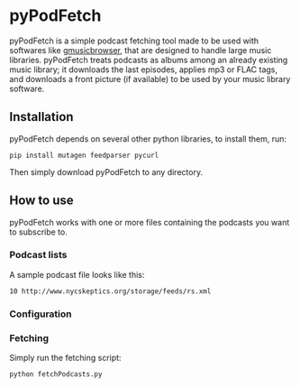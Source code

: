 # pyPodFetch
pyPodFetch is a simple podcast fetching tool made to be used with softwares like [gmusicbrowser](http://gmusicbrowser.org/), that are designed to handle large music libraries.
pyPodFetch treats podcasts as albums among an already existing music library; it downloads the last episodes, applies mp3 or FLAC tags, and downloads a front picture (if available) to be used by your music library software.

## Installation 
pyPodFetch depends on several other python libraries, to install them, run:
```
pip install mutagen feedparser pycurl
```
Then simply download pyPodFetch to any directory.

## How to use
pyPodFetch works with one or more files containing the podcasts you want to subscribe to.

### Podcast lists
A sample podcast file looks like this:
```
10 http://www.nycskeptics.org/storage/feeds/rs.xml
```
### Configuration
### Fetching
Simply run the fetching script:
```
python fetchPodcasts.py
```
